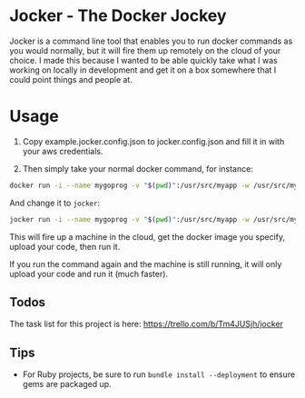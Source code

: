 Jocker - The Docker Jockey
===============

Jocker is a command line tool that enables you to run docker commands as you would normally, but it will fire them
up remotely on the cloud of your choice. I made this because I wanted to be able quickly take what I was working on
locally in development and get it on a box somewhere that I could point things and people at.

# Usage

1. Copy example.jocker.config.json to jocker.config.json and fill it in with your aws credentials.

2. Then simply take your normal docker command, for instance:

```sh
docker run -i --name mygoprog -v "$(pwd)":/usr/src/myapp -w /usr/src/myapp -p 8080:8080 treeder/golang-ubuntu:1.3.3on14.04 ./mygoprog
```

And change it to `jocker`:

```sh
jocker run -i --name mygoprog -v "$(pwd)":/usr/src/myapp -w /usr/src/myapp -p 8080:8080 treeder/golang-ubuntu:1.3.3on14.04 ./mygoprog
```

This will fire up a machine in the cloud, get the docker image you specify, upload your code, then run it.

If you run the command again and the machine is still running, it will only upload your code and run it (much faster).

## Todos

The task list for this project is here: https://trello.com/b/Tm4JUSjh/jocker

## Tips

- For Ruby projects, be sure to run `bundle install --deployment` to ensure gems are packaged up.

